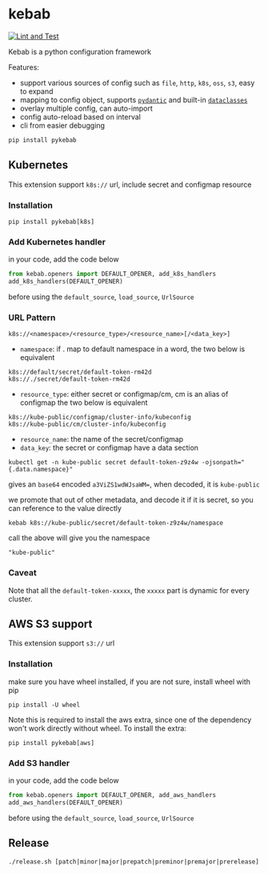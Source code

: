 # kebab
[![Lint and Test](https://github.com/leonmax/kebab/actions/workflows/build-test.yml/badge.svg)](https://github.com/leonmax/kebab/actions/workflows/build-test.yml)

Kebab is a python configuration framework

Features:
- support various sources of config such as `file`, `http`, `k8s`, `oss`, `s3`, easy to expand
- mapping to config object, supports [`pydantic`](https://docs.pydantic.dev/latest/) and built-in [`dataclasses`](https://docs.python.org/3/library/dataclasses.html)
- overlay multiple config, can auto-import
- config auto-reload based on interval
- cli from easier debugging

```bash
pip install pykebab
```

## Kubernetes
This extension support `k8s://` url, include secret and configmap resource

### Installation
```shell script
pip install pykebab[k8s]
```

### Add Kubernetes handler
in your code, add the code below
```python
from kebab.openers import DEFAULT_OPENER, add_k8s_handlers
add_k8s_handlers(DEFAULT_OPENER)
```
before using the `default_source`, `load_source`, `UrlSource`


### URL Pattern
```
k8s://<namespace>/<resource_type>/<resource_name>[/<data_key>]
```
- `namespace`: if . map to default namespace
in a word, the two below is equivalent
```
k8s://default/secret/default-token-rm42d
k8s://./secret/default-token-rm42d
```
- `resource_type`: either secret or configmap/cm, cm is an alias of configmap
the two below is equivalent
```
k8s://kube-public/configmap/cluster-info/kubeconfig
k8s://kube-public/cm/cluster-info/kubeconfig
```
- `resource_name`: the name of the secret/configmap
- `data_key`: the secret or configmap have a data section
```shell script
kubectl get -n kube-public secret default-token-z9z4w -ojsonpath="{.data.namespace}"
```
gives an `base64` encoded `a3ViZS1wdWJsaWM=`, when decoded, it is `kube-public`

we promote that out of other metadata, and decode it if it is secret,
so you can reference to the value directly
```shell script
kebab k8s://kube-public/secret/default-token-z9z4w/namespace
```
call the above will give you the namespace
```
"kube-public"
```

### Caveat
Note that all the `default-token-xxxxx`, the `xxxxx` part is dynamic for every cluster.


## AWS S3 support
This extension support `s3://` url
### Installation
make sure you have wheel installed, if you are not sure, install wheel with pip
```shell script
pip install -U wheel
```
Note this is required to install the aws extra, since one of the dependency won't work directly without wheel.
To install the extra:
```shell script
pip install pykebab[aws]
```
### Add S3 handler
in your code, add the code below
```python
from kebab.openers import DEFAULT_OPENER, add_aws_handlers
add_aws_handlers(DEFAULT_OPENER)
```
before using the `default_source`, `load_source`, `UrlSource`


## Release
```
./release.sh [patch|minor|major|prepatch|preminor|premajor|prerelease]
```
